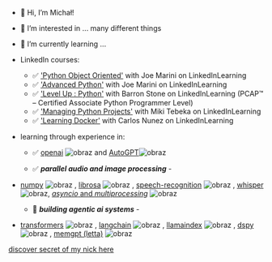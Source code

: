 - 👋 Hi, I’m Michał!

- 👀 I’m interested in ... many different things
- 🌱 I’m currently learning ...
- LinkedIn courses:
	- ✅️ ['Python Object Oriented'](https://github.com/LinkedInLearning/python-object-oriented-programming-4413110) with Joe Marini on LinkedInLearning
	- ✅️ ['Advanced Python'](https://github.com/LinkedInLearning/advanced-python-3912165) with Joe Marini on LinkedInLearning
	- ✅️ ['Level Up : Python'](https://github.com/LinkedInLearning/level-up-python-3210418) with Barron Stone on LinkedInLearning (PCAP™ – Certified Associate Python Programmer Level)
	- ✅️ ['Managing Python Projects'](https://www.linkedin.com/learning/managing-python-projects) with Miki Tebeka on LinkedInLearning
	- ✅️ ['Learning Docker'](https://www.linkedin.com/learning/learning-docker-17236240) with Carlos Nunez on LinkedInLearning
 - learning through experience in:
 	- ✅️ [openai](https://github.com/openai/openai-python) ![obraz](https://github.com/user-attachments/assets/875df46f-d3b4-48ed-812f-94862b2ffd5b) and [AutoGPT](https://github.com/Significant-Gravitas/AutoGPT)![obraz](https://github.com/user-attachments/assets/d1bbb57e-1eda-46e4-8448-8213d0d85047)

	- ✅️ _**parallel audio and image processing**_ -
 - [numpy](https://github.com/numpy/numpy) ![obraz](https://github.com/user-attachments/assets/9401652a-fb64-44a8-8464-f4b486c19c21)
, [librosa](https://github.com/librosa/librosa) ![obraz](https://github.com/user-attachments/assets/f90d9c22-65c9-443a-82cc-c9f9a4597b99)
, [speech-recognition](https://github.com/Uberi/speech_recognition) ![obraz](https://github.com/user-attachments/assets/fb9907ab-5ab1-4d32-8ca0-04f88ba4edbc) , [whisper](https://github.com/SYSTRAN/faster-whisper) ![obraz](https://github.com/user-attachments/assets/76e7a104-5461-43d1-845c-54ad964ac9f5), [_asyncio_ and _multiprocessing_](https://docs.python.org/3/library/multiprocessing.html) ![obraz](https://github.com/user-attachments/assets/ac873eb0-fd4c-4364-9813-89888bf9ee75)
	- 🔶️ _**building agentic ai systems**_ -
 - [transformers](https://github.com/huggingface/transformers) ![obraz](https://github.com/user-attachments/assets/af83760f-a8ba-4948-a106-3c9ac73a0cc0)
, [langchain](https://github.com/langchain-ai/langchain) ![obraz](https://github.com/user-attachments/assets/560e79a7-fde1-457a-8232-d33377fb6c5b)
, [llamaindex](https://github.com/run-llama/llama_index) ![obraz](https://github.com/user-attachments/assets/33872d64-9c27-4fc5-9dd0-bedd139ca445)
, [dspy](https://github.com/stanfordnlp/dspy) ![obraz](https://github.com/user-attachments/assets/2d3fde6b-1533-4e50-aee6-3349d42962e5)
, [memgpt (letta)](https://github.com/letta-ai/letta) ![obraz](https://github.com/user-attachments/assets/234cb3f9-e6de-44d9-bed1-b468875eb04c)


[discover secret of my nick here](https://pythononline.net/#aQmxLQ)

